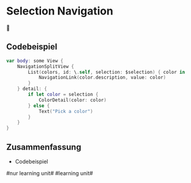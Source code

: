 # Selection Navigation
🧭

## Codebeispiel

```swift
var body: some View {
    NavigationSplitView {
        List(colors, id: \.self, selection: $selection) { color in
            NavigationLink(color.description, value: color)
        }
    } detail: {
        if let color = selection {
            ColorDetail(color: color)
        } else {
            Text("Pick a color")
        }
    }
}
```

## Zusammenfassung
- Codebeispiel

#nur learning unit# #learning unit#